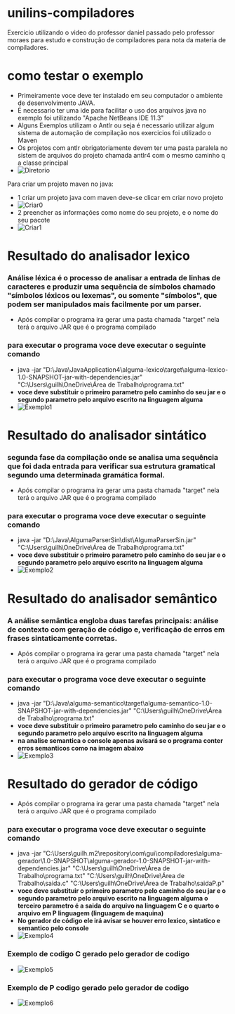 # unilins-compiladores
Exercicio utilizando o video do professor daniel passado pelo professor moraes para estudo e construção de compiladores para nota da materia de compiladores.

# como testar o exemplo
- Primeiramente voce deve ter instalado em seu computador o ambiente de desenvolvimento JAVA.
- É necessario ter uma ide para facilitar o uso dos arquivos java  no exemplo foi utilizando "Apache NetBeans IDE 11.3"
- Alguns Exemplos utilizam o Antlr ou seja é necessario utilizar algum  sistema de automação de compilação nos exercicios foi utilizado o Maven
- Os projetos com antlr obrigatoriamente devem ter uma pasta paralela no sistem de arquivos do projeto chamada antlr4 com o mesmo caminho q a classe principal
- ![Diretorio](https://github.com/GuiCoimbraDeveloper/unilins-compiladores/blob/master/imagens/diretorios.png)

Para criar um projeto maven no java:
- 1 criar um projeto java com maven deve-se clicar em criar novo projeto
- ![Criar0](https://github.com/GuiCoimbraDeveloper/unilins-compiladores/blob/master/imagens/criar0.png)
- 2 preencher as informações como nome do seu projeto, e o nome do seu pacote
- ![Criar1](https://github.com/GuiCoimbraDeveloper/unilins-compiladores/blob/master/imagens/criar1.png)


# Resultado do analisador lexico
### Análise léxica é o processo de analisar a entrada de linhas de caracteres e produzir uma sequência de símbolos chamado "símbolos léxicos ou lexemas", ou somente "símbolos", que podem ser manipulados mais facilmente por um parser.
- Após compilar o programa ira gerar uma pasta chamada "target" nela terá o arquivo JAR que é o programa compilado
### para executar o programa voce deve executar o seguinte comando
- java -jar "D:\Java\JavaApplication4\alguma-lexico\target\alguma-lexico-1.0-SNAPSHOT-jar-with-dependencies.jar" "C:\Users\guilh\OneDrive\Área de Trabalho\programa.txt"
- **voce deve substituir o primeiro parametro pelo caminho do seu jar e o segundo parametro pelo arquivo escrito na linguagem alguma**
- ![Exemplo1](https://github.com/GuiCoimbraDeveloper/unilins-compiladores/blob/master/imagens/exemplo1.png)

# Resultado do analisador sintático
### segunda fase da compilação onde se analisa uma sequência que foi dada entrada para verificar sua estrutura gramatical segundo uma determinada gramática formal.
- Após compilar o programa ira gerar uma pasta chamada "target" nela terá o arquivo JAR que é o programa compilado
### para executar o programa voce deve executar o seguinte comando
- java -jar "D:\Java\AlgumaParserSin\dist\AlgumaParserSin.jar" "C:\Users\guilh\OneDrive\Área de Trabalho\programa.txt"
- **voce deve substituir o primeiro parametro pelo caminho do seu jar e o segundo parametro pelo arquivo escrito na linguagem alguma**
- ![Exemplo2](https://github.com/GuiCoimbraDeveloper/unilins-compiladores/blob/master/imagens/exemplo2.png)

# Resultado do analisador semântico
### A análise semântica engloba duas tarefas principais: análise de contexto com geração de código e, verificação de erros em frases sintaticamente corretas.
- Após compilar o programa ira gerar uma pasta chamada "target" nela terá o arquivo JAR que é o programa compilado
### para executar o programa voce deve executar o seguinte comando
- java -jar "D:\Java\alguma-semantico\target\alguma-semantico-1.0-SNAPSHOT-jar-with-dependencies.jar" "C:\Users\guilh\OneDrive\Área de Trabalho\programa.txt"
- **voce deve substituir o primeiro parametro pelo caminho do seu jar e o segundo parametro pelo arquivo escrito na linguagem alguma**
- **na analise semantica o console apenas avisará se o programa conter erros semanticos como na imagem abaixo**
- ![Exemplo3](https://github.com/GuiCoimbraDeveloper/unilins-compiladores/blob/master/imagens/exemplo3.png)

# Resultado do gerador de código
- Após compilar o programa ira gerar uma pasta chamada "target" nela terá o arquivo JAR que é o programa compilado
### para executar o programa voce deve executar o seguinte comando
- java -jar "C:\Users\guilh\.m2\repository\com\gui\compiladores\alguma-gerador\1.0-SNAPSHOT\alguma-gerador-1.0-SNAPSHOT-jar-with-dependencies.jar" "C:\Users\guilh\OneDrive\Área de Trabalho\programa.txt" "C:\Users\guilh\OneDrive\Área de Trabalho\saida.c" "C:\Users\guilh\OneDrive\Área de Trabalho\saidaP.p"
- **voce deve substituir o primeiro parametro pelo caminho do seu jar e o segundo parametro pelo arquivo escrito na linguagem alguma o terceiro parametro é a saida do arquivo na linguagem C e o quarto o arquivo em P linguagem (linguagem de maquina)**
- **No gerador de código ele irá avisar se houver erro lexico, sintatico e semantico pelo console**
- ![Exemplo4](https://github.com/GuiCoimbraDeveloper/unilins-compiladores/blob/master/imagens/exemplo4.png)

### Exemplo de codigo C gerado pelo gerador de codigo
- ![Exemplo5](https://github.com/GuiCoimbraDeveloper/unilins-compiladores/blob/master/imagens/exemplo5.png)

### Exemplo de P codigo  gerado pelo gerador de codigo
- ![Exemplo6](https://github.com/GuiCoimbraDeveloper/unilins-compiladores/blob/master/imagens/exemplo6.png)
